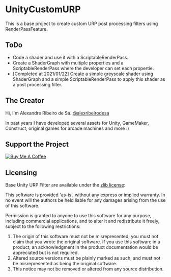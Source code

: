 # UnityCustomURP
This is a base project to create custom URP post processing filters using RenderPassFeature.

## ToDo
- Code a shader and use it with a ScriptableRenderPass.
- Create a ShaderGraph with multiple properties and a ScriptableRenderPass where the developer can set each propertie.
- [Completed at 2021/01/22] Create a simple greyscale shader using ShaderGraph and a simple ScriptableRenderPass to apply this shader as a post processing filter. 

## The Creator
Hi, I'm Alexandre Ribeiro de Sá. <a href="https://www.instagram.com/alexribeirodesa" target="_blank">@alexribeirodesa</a>

In past years I have developed several assets for Unity, GameMaker, Construct, original games for arcade machines and more :)

## Support the Project
<a href="https://www.buymeacoffee.com/canalzito" target="_blank"><img src="https://bmc-cdn.nyc3.digitaloceanspaces.com/BMC-button-images/custom_images/orange_img.png" alt="Buy Me A Coffee" style="height: auto !important;width: auto !important;" ></a>

## Licensing
Base Unity URP Filter are available under the <a href="https://www.zlib.net/zlib_license.html" target="_blank">zlib license</a>:

This software is provided 'as-is', without any express or implied 
warranty.  In no event will the authors be held liable for any damages
arising from the use of this software.

Permission is granted to anyone to use this software for any purpose,
including commercial applications, and to alter it and redistribute it
freely, subject to the following restrictions:

1. The origin of this software must not be misrepresented; you must not
   claim that you wrote the original software. If you use this software
   in a product, an acknowledgment in the product documentation would be
   appreciated but is not required.
2. Altered source versions must be plainly marked as such, and must not be
   misrepresented as being the original software.
3. This notice may not be removed or altered from any source distribution.
